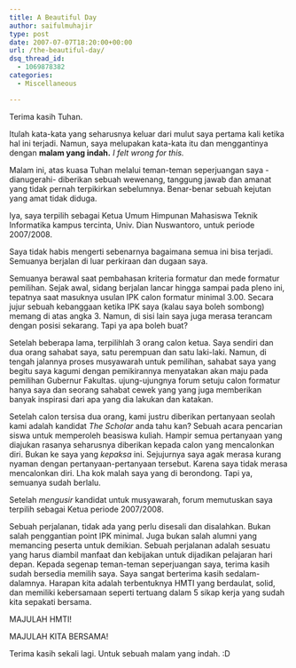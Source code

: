 ```yaml
---
title: A Beautiful Day
author: saifulmuhajir
type: post
date: 2007-07-07T18:20:00+00:00
url: /the-beautiful-day/
dsq_thread_id:
  - 1069878382
categories:
  - Miscellaneous

---
```

Terima kasih Tuhan.
  
Itulah kata-kata yang seharusnya keluar dari mulut saya pertama kali ketika hal ini terjadi. Namun, saya melupakan kata-kata itu dan menggantinya dengan **malam yang indah.** _I felt wrong for this._

Malam ini, atas kuasa Tuhan melalui teman-teman seperjuangan saya -dianugerahi- diberikan sebuah wewenang, tanggung jawab dan amanat yang tidak pernah terpikirkan sebelumnya. Benar-benar sebuah kejutan yang amat tidak diduga.

Iya, saya terpilih sebagai Ketua Umum Himpunan Mahasiswa Teknik Informatika kampus tercinta, Univ. Dian Nuswantoro, untuk periode 2007/2008.

Saya tidak habis mengerti sebenarnya bagaimana semua ini bisa terjadi. Semuanya berjalan di luar perkiraan dan dugaan saya.

Semuanya berawal saat pembahasan kriteria formatur dan mede formatur pemilihan. Sejak awal, sidang berjalan lancar hingga sampai pada pleno ini, tepatnya saat masuknya usulan IPK calon formatur minimal 3.00. Secara jujur sebuah kebanggaan ketika IPK saya (kalau saya boleh sombong) memang di atas angka 3. Namun, di sisi lain saya juga merasa terancam dengan posisi sekarang. Tapi ya apa boleh buat?

Setelah beberapa lama, terpilihlah 3 orang calon ketua. Saya sendiri dan dua orang sahabat saya, satu perempuan dan satu laki-laki. Namun, di tengah jalannya proses musyawarah untuk pemilihan, sahabat saya yang begitu saya kagumi dengan pemikirannya menyatakan akan maju pada pemilihan Gubernur Fakultas. ujung-ujungnya forum setuju calon formatur hanya saya dan seorang sahabat cewek yang yang juga memberikan banyak inspirasi dari apa yang dia lakukan dan katakan. 

Setelah calon tersisa dua orang, kami justru diberikan pertanyaan seolah kami adalah kandidat _The Scholar_ anda tahu kan? Sebuah acara pencarian siswa untuk memperoleh beasiswa kuliah. Hampir semua pertanyaan yang diajukan rasanya seharusnya diberikan kepada calon yang mencalonkan diri. Bukan ke saya yang _kepaksa_ ini. Sejujurnya saya agak merasa kurang nyaman dengan pertanyaan-pertanyaan tersebut. Karena saya tidak merasa mencalonkan diri. Lha kok malah saya yang di berondong. Tapi ya, semuanya sudah berlalu.

Setelah _mengusir_ kandidat untuk musyawarah, forum memutuskan saya terpilih sebagai Ketua periode 2007/2008.

Sebuah perjalanan, tidak ada yang perlu disesali dan disalahkan. Bukan salah penggantian point IPK minimal. Juga bukan salah alumni yang memancing peserta untuk demikian. Sebuah perjalanan adalah sesuatu yang harus diambil manfaat dan kebijakan untuk dijadikan pelajaran hari depan. Kepada segenap teman-teman seperjuangan saya, terima kasih sudah bersedia memilih saya. Saya sangat berterima kasih sedalam-dalamnya. Harapan kita adalah terbentuknya HMTI yang berdaulat, solid, dan memiliki kebersamaan seperti tertuang dalam 5 sikap kerja yang sudah kita sepakati bersama.

MAJULAH HMTI!
  
MAJULAH KITA BERSAMA!

Terima kasih sekali lagi. Untuk sebuah malam yang indah. :D
